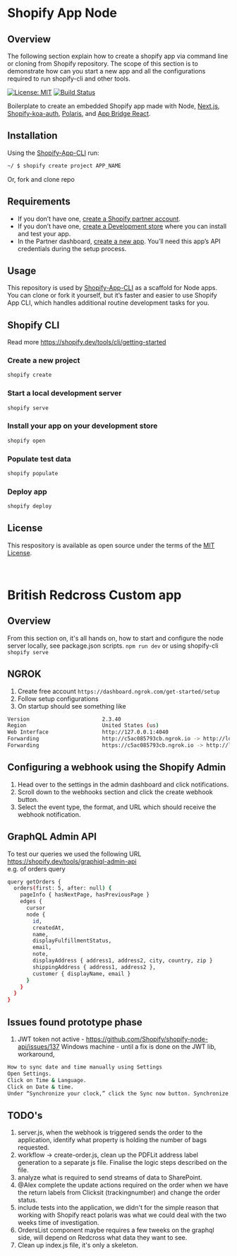 # Shopify App Node

## Overview

The following section explain how to create a shopify app via command line or cloning from Shopify repository.
The scope of this section is to demonstrate how can you start a new app and all the configurations required to run shopify-cli and other tools.

[![License: MIT](https://img.shields.io/badge/License-MIT-green.svg)](LICENSE.md)
[![Build Status](https://travis-ci.com/Shopify/shopify-app-node.svg?branch=master)](https://travis-ci.com/Shopify/shopify-app-node)

Boilerplate to create an embedded Shopify app made with Node, [Next.js](https://nextjs.org/), [Shopify-koa-auth](https://github.com/Shopify/quilt/tree/master/packages/koa-shopify-auth), [Polaris](https://github.com/Shopify/polaris-react), and [App Bridge React](https://shopify.dev/tools/app-bridge/react-components).

## Installation

Using the [Shopify-App-CLI](https://github.com/Shopify/shopify-app-cli) run:

```sh
~/ $ shopify create project APP_NAME
```

Or, fork and clone repo

## Requirements

- If you don’t have one, [create a Shopify partner account](https://partners.shopify.com/signup).
- If you don’t have one, [create a Development store](https://help.shopify.com/en/partners/dashboard/development-stores#create-a-development-store) where you can install and test your app.
- In the Partner dashboard, [create a new app](https://help.shopify.com/en/api/tools/partner-dashboard/your-apps#create-a-new-app). You’ll need this app’s API credentials during the setup process.

## Usage

This repository is used by [Shopify-App-CLI](https://github.com/Shopify/shopify-app-cli) as a scaffold for Node apps. You can clone or fork it yourself, but it’s faster and easier to use Shopify App CLI, which handles additional routine development tasks for you.

## Shopify CLI

Read more https://shopify.dev/tools/cli/getting-started

### Create a new project
```sh
shopify create
```

### Start a local development server
```sh
shopify serve
```

### Install your app on your development store
```sh
shopify open
```

### Populate test data
```sh
shopify populate
```

### Deploy app
```sh
shopify deploy
```

## License

This respository is available as open source under the terms of the [MIT License](https://opensource.org/licenses/MIT).

</br>

# British Redcross Custom app

## Overview
From this section on, it's all hands on, how to start and configure the node server locally, see package.json scripts.
`npm run dev` or using shopify-cli `shopify serve`

## NGROK

1. Create free account
`https://dashboard.ngrok.com/get-started/setup`
2. Follow setup configurations
3. On startup should see something like

```sh
Version                       2.3.40
Region                        United States (us)                                                                        
Web Interface                 http://127.0.0.1:4040                                                                     
Forwarding                    http://c5ac085793cb.ngrok.io -> http://localhost:8081                                     
Forwarding                    https://c5ac085793cb.ngrok.io -> http://localhost:8081
```

## Configuring a webhook using the Shopify Admin

1. Head over to the settings in the admin dashboard and click notifications.
2. Scroll down to the webhooks section and click the create webhook button.
3. Select the event type, the format, and URL which should receive the webhook notification.

## GraphQL Admin API

To test our queries we used the following URL \
https://shopify.dev/tools/graphiql-admin-api \
e.g. of orders query 
```sh
query getOrders {
  orders(first: 5, after: null) {
    pageInfo { hasNextPage, hasPreviousPage }
    edges {
      cursor
      node {
        id,
        createdAt,
        name,
        displayFulfillmentStatus,
        email,
        note,
        displayAddress { address1, address2, city, country, zip }
        shippingAddress { address1, address2 },
        customer { displayName, email }
      }
    }
  }
}

```

## Issues found prototype phase

1. JWT token not active - https://github.com/Shopify/shopify-node-api/issues/137
Windows machine - until a fix is done on the JWT lib, workaround,
```sh
How to sync date and time manually using Settings
Open Settings.
Click on Time & Language.
Click on Date & time.
Under “Synchronize your clock,” click the Sync now button. Synchronize clock on Windows 10. Quick Tip: If the process fails, wait a few seconds, and try again.
```

## TODO's

1. server.js, when the webhook is triggered sends the order to the application, identify what property is holding the number of bags requested.
2. workflow -> create-order.js, clean up the PDFLit address label generation to a separate js file. Finalise the logic steps described on the file.
3. analyze what is required to send streams of data to SharePoint.
4. @Alex complete the update actions required on the order when we have the return labels from Clicksit (trackingnumber) and change the order status.
5. include tests into the application, we didn't for the simple reason that working with Shopify react polaris was what we could deal with the two weeks time of investigation.
6. OrdersList component maybe requires a few tweeks on the graphql side, will depend on Redcross what data they want to see.
7. Clean up index.js file, it's only a skeleton.
